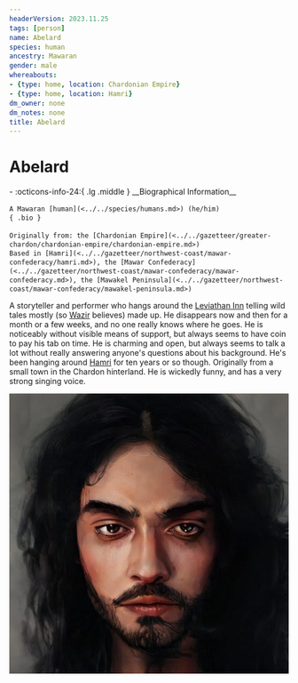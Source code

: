 ```yaml
---
headerVersion: 2023.11.25
tags: [person]
name: Abelard
species: human
ancestry: Mawaran
gender: male
whereabouts:
- {type: home, location: Chardonian Empire}
- {type: home, location: Hamri}
dm_owner: none
dm_notes: none
title: Abelard
---
```

# Abelard
<div class="grid cards ext-narrow-margin ext-one-column" markdown>
- :octicons-info-24:{ .lg .middle } __Biographical Information__

    A Mawaran [human](<../../species/humans.md>) (he/him)  
    { .bio }

    Originally from: the [Chardonian Empire](<../../gazetteer/greater-chardon/chardonian-empire/chardonian-empire.md>)
    Based in [Hamri](<../../gazetteer/northwest-coast/mawar-confederacy/hamri.md>), the [Mawar Confederacy](<../../gazetteer/northwest-coast/mawar-confederacy/mawar-confederacy.md>), the [Mawakel Peninsula](<../../gazetteer/northwest-coast/mawar-confederacy/mawakel-peninsula.md>)
</div>


A storyteller and performer who hangs around the [Leviathan Inn](<../../gazetteer/northwest-coast/mawar-confederacy/leviathan-inn.md>) telling wild tales mostly (so [Wazir](<../pcs/mawar/wazir.md>) believes) made up. He disappears now and then for a month or a few weeks, and no one really knows where he goes. He is noticeably without visible means of support, but always seems to have coin to pay his tab on time. He is charming and open, but always seems to talk a lot without really answering anyone's questions about his background. He's been hanging around [Hamri](<../../gazetteer/northwest-coast/mawar-confederacy/hamri.md>) for ten years or so though. Originally from a small town in the Chardon hinterland. He is wickedly funny, and has a very strong singing voice.



![Abelard](../../assets/abelard.png)